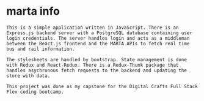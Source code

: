 # marta info

	This is a simple application written in JavaScript. There is an Express.js backend server with a PostgreSQL database containing user login credentials. The server handles login and acts as a middleman between the React.js frontend and the MARTA APIs to fetch real time bus and rail information.

	The stylesheets are handled by bootstrap. State management is done with Redux and React-Redux. There is a Redux-Thunk package that handles asychronous fetch requests to the backend and updating the store with data.

	This project was done as my capstone for the Digital Crafts Full Stack Flex coding bootcamp.